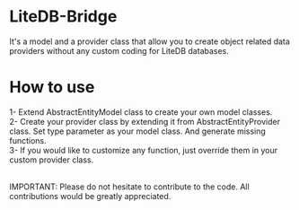 # LiteDB-Bridge

It's a model and a provider class that allow you to create object related data providers without any custom coding for LiteDB databases.
<br>
# How to use
1- Extend AbstractEntityModel class to create your own model classes.<br>
2- Create your provider class by extending it from AbstractEntityProvider class. Set type parameter as your model class. And generate missing functions.<br>
3- If you would like to customize any function, just override them in your custom provider class.<br>

<br>
IMPORTANT: Please do not hesitate to contribute to the code. All contributions would be greatly appreciated.
